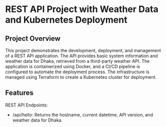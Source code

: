 # REST API Project with Weather Data and Kubernetes Deployment
## Project Overview
This project demonstrates the development, deployment, and management of a REST API application. The API provides basic system information and weather data for Dhaka, retrieved from a third-party weather API. The application is containerized using Docker, and a CI/CD pipeline is configured to automate the deployment process. The infrastructure is managed using Terraform to create a Kubernetes cluster for deployment.

## Features
REST API Endpoints:
- /api/hello: Returns the hostname, current datetime, API version, and weather data for Dhaka.

